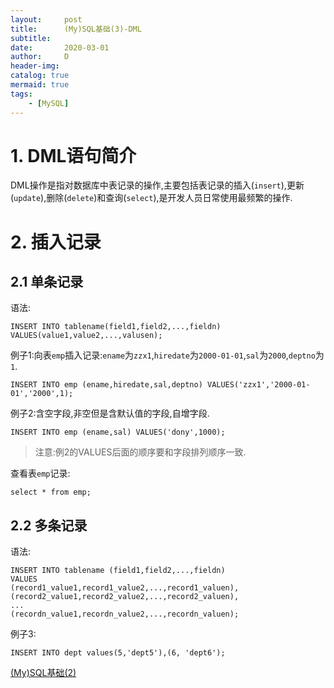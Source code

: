 ```yaml
---
layout:     post
title:      (My)SQL基础(3)-DML
subtitle:   
date:       2020-03-01
author:     D
header-img: 
catalog: true
mermaid: true
tags:
    - [MySQL]
---
```


# 1. DML语句简介
DML操作是指对数据库中表记录的操作,主要包括表记录的插入(`insert`),更新(`update`),删除(`delete`)和查询(`select`),是开发人员日常使用最频繁的操作.

# 2. 插入记录
## 2.1 单条记录
语法:
```
INSERT INTO tablename(field1,field2,...,fieldn) VALUES(value1,value2,...,valusen);
```
例子1:向表`emp`插入记录:`ename`为`zzx1`,`hiredate`为`2000-01-01`,`sal`为`2000`,`deptno`为`1`.
```
INSERT INTO emp (ename,hiredate,sal,deptno) VALUES('zzx1','2000-01-01','2000',1);
```
例子2:含空字段,非空但是含默认值的字段,自增字段.
```
INSERT INTO emp (ename,sal) VALUES('dony',1000);
```
>注意:例2的VALUES后面的顺序要和字段排列顺序一致.

查看表`emp`记录:
```
select * from emp;
```
## 2.2 多条记录
语法:
```
INSERT INTO tablename (field1,field2,...,fieldn)
VALUES
(record1_value1,record1_value2,...,record1_valuen),
(record2_value1,record2_value2,...,record2_valuen),
...
(recordn_value1,recordn_value2,...,recordn_valuen);
```
例子3:
```
INSERT INTO dept values(5,'dept5'),(6, 'dept6');
```
[(My)SQL基础(2)](https://dm116.github.io/2020/03/01/sql-basic-ddl/)<br>
